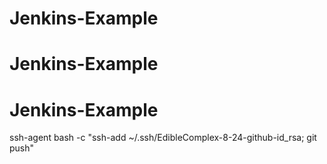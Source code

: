 # Jenkins-Example
# Jenkins-Example
# Jenkins-Example
ssh-agent bash -c "ssh-add ~/.ssh/EdibleComplex-8-24-github-id_rsa; git push"
